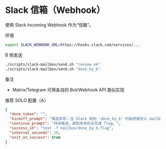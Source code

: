 Slack 信箱（Webhook）
=====================

使用 Slack Incoming Webhook 作为“信箱”。

环境
```bash
export SLACK_WEBHOOK_URL=https://hooks.slack.com/services/...
```

B 侧发送
```bash
./scripts/slack-mailbox/send.sh "review ok"
./scripts/slack-mailbox/send.sh "done_by_b"
```

备注
- Matrix/Telegram 可用各自的 Bot/Webhook API 类似实现

推荐 SOLO 配置（A）
```json
{
  "done_token": "",
  "kickoff_prompt": "推进实现；当 Slack 收到 'done_by_b' 时由桥接写入 mailbox/done_by_b.flag。",
  "continue_prompt": "持续推进，直到本地存在完成 flag。",
  "success_sh": "test -f mailbox/done_by_b.flag",
  "interval_seconds": 20,
  "exit_on_success": true
}
```
